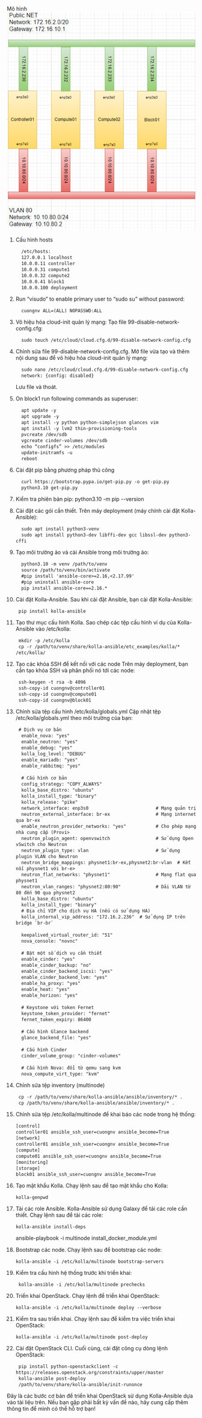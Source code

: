 Mô hình 
![Command Prompt](https://github.com/cuongnvvietis/NhanHoa/blob/main/Docs/Picture/Openstack/Screenshot_92.png)
1. Cấu hình hosts
   
         /etc/hosts:
         127.0.0.1 localhost
         10.0.0.11 controller
         10.0.0.31 compute1
         10.0.0.32 compute2
         10.0.0.41 block1
         10.0.0.100 deployment

2. Run “visudo” to enable primary user to “sudo su” without password:

         cuongnv ALL=(ALL) NOPASSWD:ALL
   
3. Vô hiệu hóa cloud-init quản lý mạng: Tạo file 99-disable-network-config.cfg:

         sudo touch /etc/cloud/cloud.cfg.d/99-disable-network-config.cfg
   
4. Chỉnh sửa file 99-disable-network-config.cfg. Mở file vừa tạo và thêm nội dung sau để vô hiệu hóa cloud-init quản lý mạng:

         sudo nano /etc/cloud/cloud.cfg.d/99-disable-network-config.cfg
         network: {config: disabled}
   Lưu file và thoát.

5. On block1 run following commands as superuser:
   
         apt update -y
         apt upgrade -y
         apt install -y python python-simplejson glances vim
         apt install -y lvm2 thin-provisioning-tools
         pvcreate /dev/sdb
         vgcreate cinder-volumes /dev/sdb
         echo “configfs” >> /etc/modules
         update-initramfs -u
         reboot

6. Cài đặt pip bằng phương pháp thủ công
   
         curl https://bootstrap.pypa.io/get-pip.py -o get-pip.py
         python3.10 get-pip.py

7. Kiểm tra phiên bản pip:
         python3.10 -m pip --version
8. Cài đặt các gói cần thiết. Trên máy deployment (máy chính cài đặt Kolla-Ansible):
   
         sudo apt install python3-venv
         sudo apt install python3-dev libffi-dev gcc libssl-dev python3-cffi
9. Tạo môi trường ảo và cài Ansible trong môi trường ảo:

         python3.10 -m venv /path/to/venv
         source /path/to/venv/bin/activate
         #pip install 'ansible-core>=2.16,<2.17.99'
         #pip uninstall ansible-core
         pip install ansible-core==2.16.*

10. Cài đặt Kolla-Ansible. Sau khi cài đặt Ansible, bạn cài đặt Kolla-Ansible:

         pip install kolla-ansible
11. Tạo thư mục cấu hình Kolla. Sao chép các tệp cấu hình ví dụ của Kolla-Ansible vào /etc/kolla:

         mkdir -p /etc/kolla
         cp -r /path/to/venv/share/kolla-ansible/etc_examples/kolla/* /etc/kolla/

12. Tạo các khóa SSH để kết nối với các node
Trên máy deployment, bạn cần tạo khóa SSH và phân phối nó tới các node:

         ssh-keygen -t rsa -b 4096
         ssh-copy-id cuongnv@controller01
         ssh-copy-id cuongnv@compute01
         ssh-copy-id cuongnv@block01
   
9. Chỉnh sửa tệp cấu hình /etc/kolla/globals.yml
Cập nhật tệp /etc/kolla/globals.yml theo môi trường của bạn:

        # Dịch vụ cơ bản
         enable_nova: "yes"
         enable_neutron: "yes"
         enable_debug: "yes"
         kolla_log_level: "DEBUG"
         enable_mariadb: "yes"
         enable_rabbitmq: "yes"
         
         # Cấu hình cơ bản
         config_strategy: "COPY_ALWAYS"
         kolla_base_distro: "ubuntu"
         kolla_install_type: "binary"
         kolla_release: "pike"
         network_interface: enp3s0                         # Mạng quản trị
         neutron_external_interface: br-ex                 # Mạng internet qua br-ex
         enable_neutron_provider_networks: "yes"           # Cho phép mạng nhà cung cấp (Provi>
         neutron_plugin_agent: openvswitch                 # Sử dụng Open vSwitch cho Neutron
         neutron_plugin_type: vlan                         # Sử dụng plugin VLAN cho Neutron
         neutron_bridge_mappings: physnet1:br-ex,physnet2:br-vlan  # Kết nối physnet1 với br-e>
         neutron_flat_networks: "physnet1"                 # Mạng flat qua physnet1
         neutron_vlan_ranges: "physnet2:80:90"             # Dải VLAN từ 80 đến 90 qua physnet2
         kolla_base_distro: "ubuntu"
         kolla_install_type: "binary"
         # Địa chỉ VIP cho dịch vụ HA (nếu có sử dụng HA)
         kolla_internal_vip_address: "172.16.2.236"  # Sử dụng IP trên bridge `br-br`
         
         keepalived_virtual_router_id: "51"
         nova_console: "novnc"
         
         # Bật một số dịch vụ cần thiết
         enable_cinder: "yes"
         enable_cinder_backup: "no"
         enable_cinder_backend_iscsi: "yes"
         enable_cinder_backend_lvm: "yes"
         enable_ha_proxy: "yes"
         enable_heat: "yes"
         enable_horizon: "yes"
         
         # Keystone với token Fernet
         keystone_token_provider: "fernet"
         fernet_token_expiry: 86400
         
         # Cấu hình Glance backend
         glance_backend_file: "yes"
         
         # Cấu hình Cinder
         cinder_volume_group: "cinder-volumes"
         
         # Cấu hình Nova: đổi từ qemu sang kvm
         nova_compute_virt_type: "kvm"


10. Chỉnh sửa tệp inventory (multinode)
    
         cp -r /path/to/venv/share/kolla-ansible/ansible/inventory/* .
         cp /path/to/venv/share/kolla-ansible/ansible/inventory/* .

11. Chỉnh sửa tệp /etc/kolla/multinode để khai báo các node trong hệ thống:

        [control]
        controller01 ansible_ssh_user=cuongnv ansible_become=True
        [network]
        controller01 ansible_ssh_user=cuongnv ansible_become=True
        [compute]
        compute01 ansible_ssh_user=cuongnv ansible_become=True
        [monitoring]
        [storage]
        block01 ansible_ssh_user=cuongnv ansible_become=True
12. Tạo mật khẩu Kolla. Chạy lệnh sau để tạo mật khẩu cho Kolla:

        kolla-genpwd

13. Tải các role Ansible. Kolla-Ansible sử dụng Galaxy để tải các role cần thiết. Chạy lệnh sau để tải các role:

        kolla-ansible install-deps

       ansible-playbook -i multinode install_docker_module.yml

15. Bootstrap các node. Chạy lệnh sau để bootstrap các node:

        kolla-ansible -i /etc/kolla/multinode bootstrap-servers
        
16. Kiểm tra cấu hình hệ thống trước khi triển khai:

         kolla-ansible -i /etc/kolla/multinode prechecks 

17. Triển khai OpenStack. Chạy lệnh để triển khai OpenStack:

        kolla-ansible -i /etc/kolla/multinode deploy --verbose
    
18. Kiểm tra sau triển khai. Chạy lệnh sau để kiểm tra việc triển khai OpenStack:

        kolla-ansible -i /etc/kolla/multinode post-deploy
    
19. Cài đặt OpenStack CLI. Cuối cùng, cài đặt công cụ dòng lệnh OpenStack:

         pip install python-openstackclient -c https://releases.openstack.org/constraints/upper/master
         kolla-ansible post-deploy
         /path/to/venv/share/kolla-ansible/init-runonce

Đây là các bước cơ bản để triển khai OpenStack sử dụng Kolla-Ansible dựa vào tài liệu trên. Nếu bạn gặp phải bất kỳ vấn đề nào, hãy cung cấp thêm thông tin để mình có thể hỗ trợ bạn!
